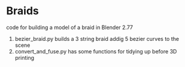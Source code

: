 # Braids

code for building a model of a braid in Blender 2.77

1. bezier_braid.py builds a 3 string braid addig 5 bezier curves to the scene
1. convert_and_fuse.py has some functions for tidying up before 3D printing

